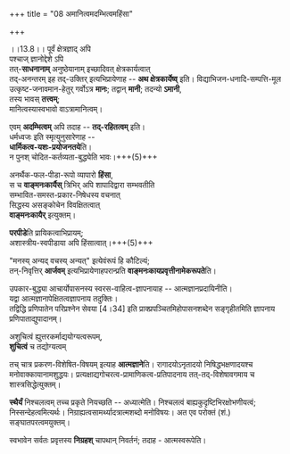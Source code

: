 +++
title = "08 अमानित्वमदम्भित्वमहिंसा"

+++
  
  
।।13.8।। पूर्वं क्षेत्रज्ञाद् अपि  
पश्चाज् ज्ञानोद्देशे ऽपि  
तत्-**साधनानाम्** अनुष्ठेयानाम् इच्छादिवत् क्षेत्रकार्यत्वात्  
तद्-अनन्तरम् इह तद्-उक्तिर् इत्यभिप्रायेणाह -- **अथ क्षेत्रकार्येष्व्** इति।
विद्याभिजन-धनादि-सम्पत्ति-मूल  
उत्कृष्ट-जनावमान-हेतुर् गर्वोऽत्र **मानः**;
तद्वान् **मानी**; तदन्यो **ऽमानी**,  
तस्य भावस् **तत्त्वम्**;  
मानित्वस्यास्वभावो वाऽत्रामानित्वम्।   

एवम् **अदम्भित्वम्** अपि तदाह -- **तद्-रहितत्वम्** इति।  
धर्मध्वजः इति  स्मृत्युनुसारेणाह --  
**धार्मिकत्व-यशः-प्रयोजनतये**ति।  
न पुनश् चोदित-कर्तव्यता-बुद्ध्येति भावः।+++(5)+++  

अनर्थैक-फल-पीडा-रूपो व्यापारो **हिंसा**,  
स च **वाङ्मनःकार्यैस्** त्रिभिर् अपि शापादिद्वारा सम्भवतीति  
सम्भावित-समस्त-प्रकार-निषेधस्य वचनात्  
सिद्धस्य असङ्कोचेन विवक्षितत्वात्  
**वाङ्मनःकायैर्** इत्युक्तम्। 

**परपीडे**ति प्रायिकत्वाभिप्रायम्;  
अशास्त्रीय-स्वपीडाया अपि हिंसात्वात्।+++(5)+++  

"मनस्य् अन्यद् वचस्य् अन्यत्" इत्येवंरूपं हि कौटिल्यं;  
तन्-निवृत्तिर् **आर्जवम्** इत्यभिप्रायेणाहपरान्प्रति
**वाङ्मनःकायप्रवृत्तीनामेकरूपते**ति।  

उपकार-बुद्ध्या आचार्योपासनस्य स्वरस-वाहित्व-ज्ञापनायाह -- आत्मज्ञानप्रदायिनीति।  
यद्वा आत्मज्ञानापेक्षितत्वज्ञापनाय तदुक्तिः।  
तद्विद्धि प्रणिपातेन परिप्रश्नेन
सेवया \[4।34\] इति प्राक्प्रपञ्चितमिहोपासनशब्देन सङ्गृहीतमिति ज्ञापनाय
प्रणिपाताद्युपादानम्।  

अशुचित्वं ह्युत्तरकर्माद्ययोग्यत्वरूपम्,  
**शुचित्वं** च तद्योग्यत्वम्  

तच् चात्र प्रकरण-विशेषित-विषयम् इत्याह **आत्मज्ञाने**ति।
रागादयोऽनृतादयो निषिद्धभक्षणादयश्च मनोवाक्कायानामशुद्धयः।
प्रत्यक्षाद्यगोचरत्व-प्रामाणिकत्व-प्रतिपादनाय तत्-तद्-विशेषावगमाय
च शास्त्रसिद्धेत्युक्तम्।  

**स्थैर्यं** निश्चलत्वम् तच्च प्रकृते नियच्छति --
अध्यात्मेति। निश्चलत्वं बाह्यकुदृष्टिभिरक्षोभणीयत्वं;
निस्सन्देहत्वमित्यर्थः। निग्राह्यत्वसामर्थ्यादत्रात्मशब्दो मनोविषयः। अत
एव परोक्तं (शं.) सङ्घातपरत्वमयुक्तम्।  

स्वभावेन सर्वतः प्रवृत्तस्य **निग्रहश्** चापथान् निवर्तनं; तदाह - आत्मस्वरूपेति।  
  
